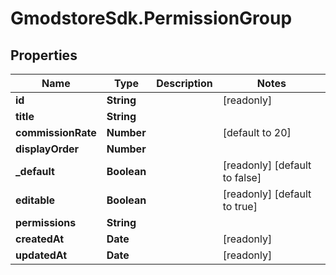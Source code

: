 # GmodstoreSdk.PermissionGroup

## Properties

Name | Type | Description | Notes
------------ | ------------- | ------------- | -------------
**id** | **String** |  | [readonly] 
**title** | **String** |  | 
**commissionRate** | **Number** |  | [default to 20]
**displayOrder** | **Number** |  | 
**_default** | **Boolean** |  | [readonly] [default to false]
**editable** | **Boolean** |  | [readonly] [default to true]
**permissions** | **String** |  | 
**createdAt** | **Date** |  | [readonly] 
**updatedAt** | **Date** |  | [readonly] 


